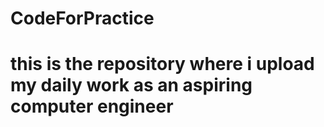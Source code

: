 # CodeForPractice
# this is the repository where i upload my daily work as an aspiring computer engineer

